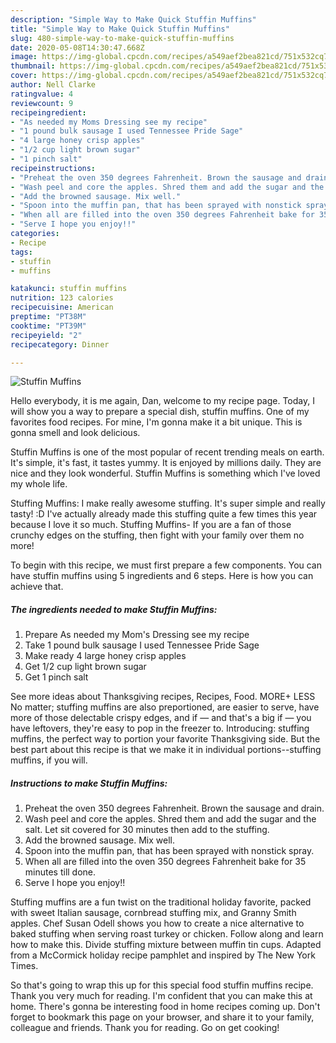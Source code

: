 ```yaml
---
description: "Simple Way to Make Quick Stuffin Muffins"
title: "Simple Way to Make Quick Stuffin Muffins"
slug: 480-simple-way-to-make-quick-stuffin-muffins
date: 2020-05-08T14:30:47.668Z
image: https://img-global.cpcdn.com/recipes/a549aef2bea821cd/751x532cq70/stuffin-muffins-recipe-main-photo.jpg
thumbnail: https://img-global.cpcdn.com/recipes/a549aef2bea821cd/751x532cq70/stuffin-muffins-recipe-main-photo.jpg
cover: https://img-global.cpcdn.com/recipes/a549aef2bea821cd/751x532cq70/stuffin-muffins-recipe-main-photo.jpg
author: Nell Clarke
ratingvalue: 4
reviewcount: 9
recipeingredient:
- "As needed my Moms Dressing see my recipe"
- "1 pound bulk sausage I used Tennessee Pride Sage"
- "4 large honey crisp apples"
- "1/2 cup light brown sugar"
- "1 pinch salt"
recipeinstructions:
- "Preheat the oven 350 degrees Fahrenheit. Brown the sausage and drain."
- "Wash peel and core the apples. Shred them and add the sugar and the salt. Let sit covered for 30 minutes then add to the stuffing."
- "Add the browned sausage. Mix well."
- "Spoon into the muffin pan, that has been sprayed with nonstick spray."
- "When all are filled into the oven 350 degrees Fahrenheit bake for 35 minutes till done."
- "Serve I hope you enjoy!!"
categories:
- Recipe
tags:
- stuffin
- muffins

katakunci: stuffin muffins 
nutrition: 123 calories
recipecuisine: American
preptime: "PT38M"
cooktime: "PT39M"
recipeyield: "2"
recipecategory: Dinner

---
```



![Stuffin Muffins](https://img-global.cpcdn.com/recipes/a549aef2bea821cd/751x532cq70/stuffin-muffins-recipe-main-photo.jpg)

Hello everybody, it is me again, Dan, welcome to my recipe page. Today, I will show you a way to prepare a special dish, stuffin muffins. One of my favorites food recipes. For mine, I'm gonna make it a bit unique. This is gonna smell and look delicious.

Stuffin Muffins is one of the most popular of recent trending meals on earth. It's simple, it's fast, it tastes yummy. It is enjoyed by millions daily. They are nice and they look wonderful. Stuffin Muffins is something which I've loved my whole life.

Stuffing Muffins: I make really awesome stuffing. It&#39;s super simple and really tasty! :D I&#39;ve actually already made this stuffing quite a few times this year because I love it so much. Stuffing Muffins- If you are a fan of those crunchy edges on the stuffing, then fight with your family over them no more!


To begin with this recipe, we must first prepare a few components. You can have stuffin muffins using 5 ingredients and 6 steps. Here is how you can achieve that.

##### The ingredients needed to make Stuffin Muffins:

1. Prepare As needed my Mom&#39;s Dressing see my recipe
1. Take 1 pound bulk sausage I used Tennessee Pride Sage
1. Make ready 4 large honey crisp apples
1. Get 1/2 cup light brown sugar
1. Get 1 pinch salt


See more ideas about Thanksgiving recipes, Recipes, Food. MORE+ LESS No matter; stuffing muffins are also preportioned, are easier to serve, have more of those delectable crispy edges, and if — and that&#39;s a big if — you have leftovers, they&#39;re easy to pop in the freezer to. Introducing: stuffing muffins, the perfect way to portion your favorite Thanksgiving side. But the best part about this recipe is that we make it in individual portions--stuffing muffins, if you will. 

##### Instructions to make Stuffin Muffins:

1. Preheat the oven 350 degrees Fahrenheit. Brown the sausage and drain.
1. Wash peel and core the apples. Shred them and add the sugar and the salt. Let sit covered for 30 minutes then add to the stuffing.
1. Add the browned sausage. Mix well.
1. Spoon into the muffin pan, that has been sprayed with nonstick spray.
1. When all are filled into the oven 350 degrees Fahrenheit bake for 35 minutes till done.
1. Serve I hope you enjoy!!


Stuffing muffins are a fun twist on the traditional holiday favorite, packed with sweet Italian sausage, cornbread stuffing mix, and Granny Smith apples. Chef Susan Odell shows you how to create a nice alternative to baked stuffing when serving roast turkey or chicken. Follow along and learn how to make this. Divide stuffing mixture between muffin tin cups. Adapted from a McCormick holiday recipe pamphlet and inspired by The New York Times. 

So that's going to wrap this up for this special food stuffin muffins recipe. Thank you very much for reading. I'm confident that you can make this at home. There's gonna be interesting food in home recipes coming up. Don't forget to bookmark this page on your browser, and share it to your family, colleague and friends. Thank you for reading. Go on get cooking!
